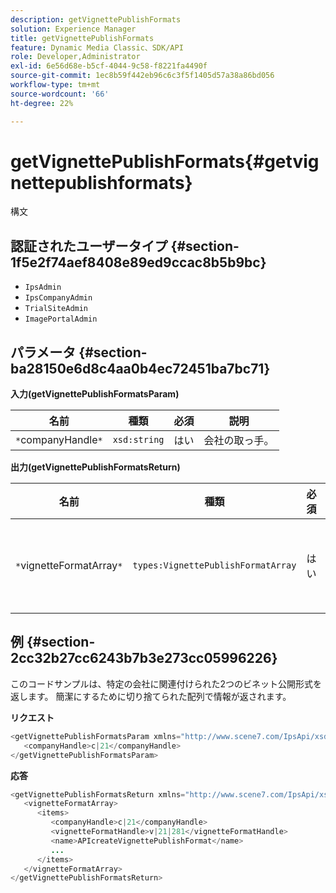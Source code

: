 ```yaml
---
description: getVignettePublishFormats
solution: Experience Manager
title: getVignettePublishFormats
feature: Dynamic Media Classic、SDK/API
role: Developer,Administrator
exl-id: 6e56d68e-b5cf-4044-9c58-f8221fa4490f
source-git-commit: 1ec8b59f442eb96c6c3f5f1405d57a38a86bd056
workflow-type: tm+mt
source-wordcount: '66'
ht-degree: 22%

---
```


# getVignettePublishFormats{#getvignettepublishformats}

構文

## 認証されたユーザータイプ {#section-1f5e2f74aef8408e89ed9ccac8b5b9bc}

* `IpsAdmin`
* `IpsCompanyAdmin`
* `TrialSiteAdmin`
* `ImagePortalAdmin`

## パラメータ {#section-ba28150e6d8c4aa0b4ec72451ba7bc71}

**入力(getVignettePublishFormatsParam)**

| 名前 | 種類 | 必須 | 説明 |
|---|---|---|---|
| `*`companyHandle`*` | `xsd:string` | はい | 会社の取っ手。 |

**出力(getVignettePublishFormatsReturn)**

| 名前 | 種類 | 必須 | 説明 |
|---|---|---|---|
| `*`vignetteFormatArray`*` | `types:VignettePublishFormatArray` | はい | ビネット公開形式の配列。 |

## 例 {#section-2cc32b27cc6243b7b3e273cc05996226}

このコードサンプルは、特定の会社に関連付けられた2つのビネット公開形式を返します。 簡潔にするために切り捨てられた配列で情報が返されます。

**リクエスト**

```java
<getVignettePublishFormatsParam xmlns="http://www.scene7.com/IpsApi/xsd/2008-01-15">
   <companyHandle>c|21</companyHandle>
</getVignettePublishFormatsParam>
```

**応答**

```java
<getVignettePublishFormatsReturn xmlns="http://www.scene7.com/IpsApi/xsd/2008-01-15">
   <vignetteFormatArray>
      <items>
         <companyHandle>c|21</companyHandle>
         <vignetteFormatHandle>v|21|281</vignetteFormatHandle>
         <name>APIcreateVignettePublishFormat</name>
         ...
      </items>
   </vignetteFormatArray>
</getVignettePublishFormatsReturn>
```
